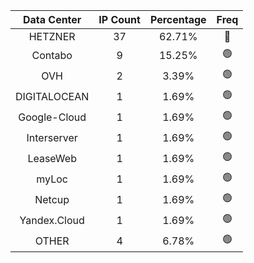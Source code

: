 | Data Center | IP Count | Percentage | Freq |
|:------------:|:--------:|:-----------:|:-----:|
| HETZNER | 37 | 62.71% | 🔴 |
| Contabo | 9 | 15.25% | 🟢 |
| OVH | 2 | 3.39% | 🟢 |
| DIGITALOCEAN | 1 | 1.69% | 🟢 |
| Google-Cloud | 1 | 1.69% | 🟢 |
| Interserver | 1 | 1.69% | 🟢 |
| LeaseWeb | 1 | 1.69% | 🟢 |
| myLoc | 1 | 1.69% | 🟢 |
| Netcup | 1 | 1.69% | 🟢 |
| Yandex.Cloud | 1 | 1.69% | 🟢 |
| OTHER | 4 | 6.78% | 🟢 |